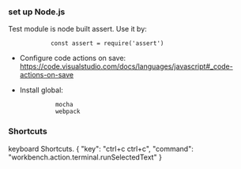 ### set up Node.js

Test module is node built assert. Use it by:

				const assert = require('assert')

- Configure code actions on save: https://code.visualstudio.com/docs/languages/javascript#_code-actions-on-save

- Install global:

				mocha
				webpack


### Shortcuts

keyboard Shortcuts.
{
"key": "ctrl+c ctrl+c",
"command": "workbench.action.terminal.runSelectedText"
}
